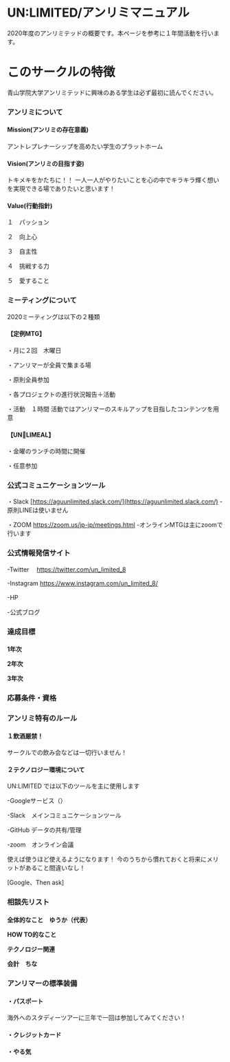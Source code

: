 # UN:LIMITED/アンリミマニュアル

2020年度のアンリミテッドの概要です。本ページを参考に１年間活動を行います。



# このサークルの特徴

青山学院大学アンリミテッドに興味のある学生は必ず最初に読んでください。

<h3>アンリミについて</h3>

<h4>Mission(アンリミの存在意義)</h4>
アントレプレナーシップを高めたい学生のプラットホーム
<h4>Vision(アンリミの目指す姿)</h4>
トキメキをかたちに！！
一人一人がやりたいことを心の中でキラキラ輝く想いを実現できる場でありたいと思います！
<h4>Value(行動指針)</h4>

１　パッション　
  
２　向上心

３　自主性

４　挑戦する力

５　愛すること


<h3>ミーティングについて</h3>
2020ミーティングは以下の２種類
<h4>【定例MTG】</h4>

・月に２回　木曜日

・アンリマーが全員で集まる場

・原則全員参加

・各プロジェクトの進行状況報告＋活動

・活動　１時間
活動ではアンリマーのスキルアップを目指したコンテンツを用意
<h4>【UN🍴LIMEAL】</h4>

・金曜のランチの時間に開催

・任意参加

<h3>公式コミュニケーションツール</h3>

・Slack [https://aguunlimited.slack.com/](https://aguunlimited.slack.com/)
-原則LINEは使いません

・ZOOM  https://zoom.us/jp-jp/meetings.html
-オンラインMTGは主にzoomで行います

<h3>公式情報発信サイト</h3>

-Twitter　 https://twitter.com/un_limited_8

-Instagram https://www.instagram.com/un_limited_8/

-HP　

-公式ブログ


<h3>達成目標</h3>
<h4>
 
1年次
  
2年次

3年次

</h4>

<h3>応募条件・資格</h3>



<h3>アンリミ特有のルール</h3>

<h4>１飲酒厳禁！</h4>
サークルでの飲み会などは一切行いません！

<h4>２テクノロジー環境について</h4>

UN:LIMITED では以下のツールを主に使用します

-Googleサービス（）
  
-Slack　メインコミュニケーションツール

-GitHub データの共有/管理

-zoom　オンライン会議


使えば使うほど使えるようになります！
今のうちから慣れておくと将来にメリットがあること間違いなし！


[Google、Then ask]

<h3>相談先リスト</h3>

<h4>
全体的なこと　ゆうか（代表）
 
HOW TO的なこと
  
テクノロジー関連　

会計　ちな

</h4>

<h3>アンリマーの標準装備</h3>

<h4>・パスポート</h4>
海外へのスタディーツアーに三年で一回は参加してみてください！

<h4>・クレジットカード</h4>

<h4>・やる気</h4>




